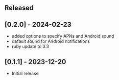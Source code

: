 ## Released

## [0.2.0] - 2024-02-23

- added options to specify APNs and Android sound
- default sound for Android notifications
- ruby update to 3.3

## [0.1.1] - 2023-12-20

- Initial release
